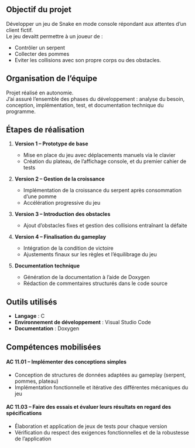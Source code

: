 ## Objectif du projet

Développer un jeu de Snake en mode console répondant aux attentes d’un client fictif.  
Le jeu devaitt permettre à un joueur de : 
   - Contrôler un serpent 
   - Collecter des pommes 
   - Eviter les collisions avec son propre corps ou des obstacles.

## Organisation de l’équipe

Projet réalisé en autonomie.  
J’ai assuré l’ensemble des phases du développement : analyse du besoin, conception, implémentation, test, et documentation technique du programme.

## Étapes de réalisation

1. **Version 1 – Prototype de base** 
   - Mise en place du jeu avec déplacements manuels via le clavier 
   - Création du plateau, de l’affichage console, et du premier cahier de tests

2. **Version 2 – Gestion de la croissance** 
   - Implémentation de la croissance du serpent après consommation d’une pomme 
   - Accélération progressive du jeu

3. **Version 3 – Introduction des obstacles** 
   - Ajout d’obstacles fixes et gestion des collisions entraînant la défaite

4. **Version 4 – Finalisation du gameplay** 
   - Intégration de la condition de victoire 
   - Ajustements finaux sur les règles et l’équilibrage du jeu

5. **Documentation technique** 
   - Génération de la documentation à l’aide de Doxygen 
   - Rédaction de commentaires structurés dans le code source

## Outils utilisés

- **Langage** : C 
- **Environnement de développement** : Visual Studio Code 
- **Documentation** : Doxygen

## Compétences mobilisées

#### **AC 11.01 – Implémenter des conceptions simples** 
  - Conception de structures de données adaptées au gameplay (serpent, pommes, plateau) 
  - Implémentation fonctionnelle et itérative des différentes mécaniques du jeu

#### **AC 11.03 – Faire des essais et évaluer leurs résultats en regard des spécifications** 
  - Élaboration et application de jeux de tests pour chaque version 
  - Vérification du respect des exigences fonctionnelles et de la robustesse de l’application
